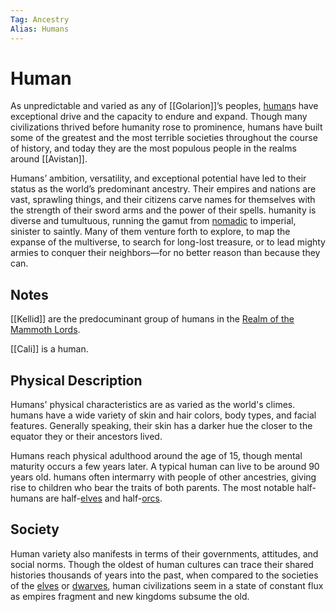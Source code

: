 ```yaml
---
Tag: Ancestry
Alias: Humans
---
```

# Human
As unpredictable and varied as any of [[Golarion]]’s peoples, [human](https://2e.aonprd.com/Ancestries.aspx?ID=6)s have exceptional drive and the capacity to endure and expand. Though many civilizations thrived before humanity rose to prominence, humans have built some of the greatest and the most terrible societies throughout the course of history, and today they are the most populous people in the realms around [[Avistan]].  
  
Humans’ ambition, versatility, and exceptional potential have led to their status as the world’s predominant ancestry. Their empires and nations are vast, sprawling things, and their citizens carve names for themselves with the strength of their sword arms and the power of their spells. humanity is diverse and tumultuous, running the gamut from [nomadic](Kellid) to imperial, sinister to saintly. Many of them venture forth to explore, to map the expanse of the multiverse, to search for long-lost treasure, or to lead mighty armies to conquer their neighbors—for no better reason than because they can.

## Notes
[[Kellid]] are the predocuminant group of humans in the [Realm of the Mammoth Lords](Realm-of-the-Mammoth-Lords).

[[Cali]] is a human. 

## Physical Description
Humans' physical characteristics are as varied as the world's climes. humans have a wide variety of skin and hair colors, body types, and facial features. Generally speaking, their skin has a darker hue the closer to the equator they or their ancestors lived.  
  
Humans reach physical adulthood around the age of 15, though mental maturity occurs a few years later. A typical human can live to be around 90 years old. humans often intermarry with people of other ancestries, giving rise to children who bear the traits of both parents. The most notable half-humans are half-[elves](elf) and half-[orcs](orc).  

## Society
Human variety also manifests in terms of their governments, attitudes, and social norms. Though the oldest of human cultures can trace their shared histories thousands of years into the past, when compared to the societies of the [elves](elf) or [dwarves](Dwarf), human civilizations seem in a state of constant flux as empires fragment and new kingdoms subsume the old.